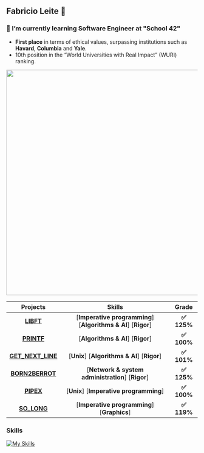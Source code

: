## Fabricio Leite 👋
### 🌱 I’m currently learning Software Engineer at "School 42"
- **First place** in terms of ethical values, surpassing institutions such as\
**Havard**, **Columbia** and **Yale**.
- 10th position in the “World Universities with Real Impact” (WURI) ranking.

<img src="https://github.com/faleite/so_long/blob/main/dcs/42-Lisboa.png" width=593>

<!-- [![faaraujo's 42 stats](https://badge42.vercel.app/api/v2/clgrr2va0002108jo3cc5foww/stats?cursusId=21&coalitionId=piscine)](https://github.com/JaeSeoKim/badge42) -->

Projects | Skills | Grade | 
:-------:|:------:|:-----:|
[**LIBFT**](https://github.com/faleite/42libft) | [**Imperative programming**] [**Algorithms & AI**] [**Rigor**] | **:white_check_mark: 125%** 
[**PRINTF**](https://github.com/faleite/42printf) | [**Algorithms & AI**] [**Rigor**] | **:white_check_mark: 100%**
[**GET_NEXT_LINE**](https://github.com/faleite/42get_next_line) | [**Unix**] [**Algorithms & AI**] [**Rigor**] |**:white_check_mark: 101%**
[**BORN2BERROT**](https://github.com/faleite/42born2beroot) | [**Network & system administration**] [**Rigor**] | **:white_check_mark: 125%**
[**PIPEX**](https://github.com/faleite/42_pipex) | [**Unix**] [**Imperative programming**] | **:white_check_mark: 100%**
[**SO_LONG**](https://github.com/faleite/so_long) | [**Imperative programming**]  [**Graphics**] | **:white_check_mark: 119%**
<!-- https://github.com/tandpfun/skill-icons#readme -->
### Skills
[![My Skills](https://skillicons.dev/icons?i=c,cmake,bash,md,py,linux,git,githubactions,vim,neovim,vscode)](https://skillicons.dev)

<!--[![Anurag's GitHub stats](https://github-readme-stats.vercel.app/api?username=faleite)](https://github.com/anuraghazra/github-readme-stats)
![Anurag's GitHub stats](https://github-readme-stats.vercel.app/api?username=faleite&hide=contribs,prs&theme=react) -->
<!--
**faleite/faleite** is a ✨ _special_ ✨ repository because its `README.md` (this file) appears on your GitHub profile.

Here are some ideas to get you started:

- 🔭 I’m currently working on ...
- 🌱 I’m currently learning ...
- 👯 I’m looking to collaborate on ...
- 🤔 I’m looking for help with ...
- 💬 Ask me about ...
- 📫 How to reach me: ...
- 😄 Pronouns: ...
- ⚡ Fun fact: ...
-->
